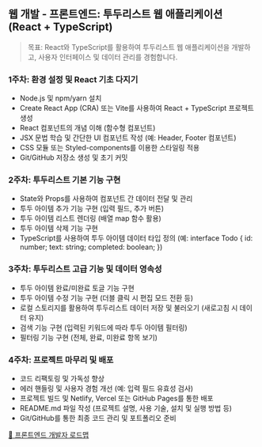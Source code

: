 ## 웹 개발 - 프론트엔드: 투두리스트 웹 애플리케이션 (React + TypeScript)

> 목표: React와 TypeScript를 활용하여 투두리스트 웹 애플리케이션을 개발하고, 사용자 인터페이스 및 데이터 관리를 경험합니다.

### 1주차: 환경 설정 및 React 기초 다지기
- Node.js 및 npm/yarn 설치
- Create React App (CRA) 또는 Vite를 사용하여 React + TypeScript 프로젝트 생성
- React 컴포넌트의 개념 이해 (함수형 컴포넌트)
- JSX 문법 학습 및 간단한 UI 컴포넌트 작성 (예: Header, Footer 컴포넌트)
- CSS 모듈 또는 Styled-components를 이용한 스타일링 적용
- Git/GitHub 저장소 생성 및 초기 커밋   

### 2주차: 투두리스트 기본 기능 구현
- State와 Props를 사용하여 컴포넌트 간 데이터 전달 및 관리
- 투두 아이템 추가 기능 구현 (입력 필드, 추가 버튼)
- 투두 아이템 리스트 렌더링 (배열 map 함수 활용)
- 투두 아이템 삭제 기능 구현
- TypeScript를 사용하여 투두 아이템 데이터 타입 정의 (예: interface Todo { id: number; text: string; completed: boolean; })

### 3주차: 투두리스트 고급 기능 및 데이터 영속성
- 투두 아이템 완료/미완료 토글 기능 구현
- 투두 아이템 수정 기능 구현 (더블 클릭 시 편집 모드 전환 등)
- 로컬 스토리지를 활용하여 투두리스트 데이터 저장 및 불러오기 (새로고침 시 데이터 유지)
- 검색 기능 구현 (입력된 키워드에 따라 투두 아이템 필터링)
- 필터링 기능 구현 (전체, 완료, 미완료 항목 보기)

### 4주차: 프로젝트 마무리 및 배포
- 코드 리팩토링 및 가독성 향상
- 에러 핸들링 및 사용자 경험 개선 (예: 입력 필드 유효성 검사)
- 프로젝트 빌드 및 Netlify, Vercel 또는 GitHub Pages를 통한 배포
- README.md 파일 작성 (프로젝트 설명, 사용 기술, 설치 및 실행 방법 등)
- Git/GitHub를 통한 최종 코드 관리 및 포트폴리오 준비

[🔗 프론트엔드 개발자 로드맵](https://roadmap.sh/frontend)